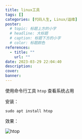 ```yaml
---
title: linux工具
tags: []
categories: [代码人生, Linux/运维]
poster:
  # topic: 标题上方的小字
  # headline: 大标题
  # caption: 标题下方的小字
  # color: 标题颜色
references:
  - title: ""
    url: ""
date: 2023-03-29 22:04:40
description:
cover:
banner:
---
```


使用命令行工具 `htop` 查看系统占用

安装：

```shell
sudo apt install htop
```

效果：

![htop](/assets/posts/htop.png)
